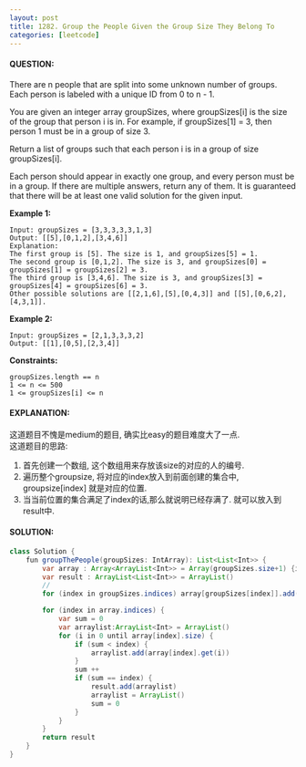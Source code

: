 ```yaml
---
layout: post
title: 1282. Group the People Given the Group Size They Belong To
categories: [leetcode]
---
```

#### QUESTION:
There are n people that are split into some unknown number of groups. Each person is labeled with a unique ID from 0 to n - 1.

You are given an integer array groupSizes, where groupSizes[i] is the size of the group that person i is in. For example, if groupSizes[1] = 3, then person 1 must be in a group of size 3.

Return a list of groups such that each person i is in a group of size groupSizes[i].

Each person should appear in exactly one group, and every person must be in a group. If there are multiple answers, return any of them. It is guaranteed that there will be at least one valid solution for the given input.

 

__Example 1:__
```
Input: groupSizes = [3,3,3,3,3,1,3]
Output: [[5],[0,1,2],[3,4,6]]
Explanation: 
The first group is [5]. The size is 1, and groupSizes[5] = 1.
The second group is [0,1,2]. The size is 3, and groupSizes[0] = groupSizes[1] = groupSizes[2] = 3.
The third group is [3,4,6]. The size is 3, and groupSizes[3] = groupSizes[4] = groupSizes[6] = 3.
Other possible solutions are [[2,1,6],[5],[0,4,3]] and [[5],[0,6,2],[4,3,1]].
```
__Example 2:__
```
Input: groupSizes = [2,1,3,3,3,2]
Output: [[1],[0,5],[2,3,4]]
``` 

__Constraints:__
```
groupSizes.length == n
1 <= n <= 500
1 <= groupSizes[i] <= n
```
#### EXPLANATION:
这道题目不愧是medium的题目, 确实比easy的题目难度大了一点.  
这道题目的思路:  
1. 首先创建一个数组, 这个数组用来存放该size的对应的人的编号. 
2. 遍历整个groupsize, 将对应的index放入到前面创建的集合中, groupsize[index] 就是对应的位置. 
3. 当当前位置的集合满足了index的话,那么就说明已经存满了. 就可以放入到result中.

#### SOLUTION:
```java
class Solution {
    fun groupThePeople(groupSizes: IntArray): List<List<Int>> {
        var array : Array<ArrayList<Int>> = Array(groupSizes.size+1) {i -> ArrayList<Int>() }
        var result : ArrayList<List<Int>> = ArrayList()
        // 
        for (index in groupSizes.indices) array[groupSizes[index]].add(index)

        for (index in array.indices) {
            var sum = 0
            var arraylist:ArrayList<Int> = ArrayList()
            for (i in 0 until array[index].size) {
                if (sum < index) {
                    arraylist.add(array[index].get(i))
                }
                sum ++
                if (sum == index) {
                    result.add(arraylist)
                    arraylist = ArrayList()
                    sum = 0
                }
            }
        }
        return result
    }
}
```
